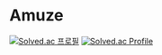 # Amuze

[![Solved.ac
프로필](http://zxc4370.wtf/api/mini/generate_badge?boj={handle})](https://solved.ac/{handle})
[![Solved.ac Profile](http://mazassumnida.wtf/api/v2/generate_badge?boj=zxc4370)](https://solved.ac/zxc4370/)

